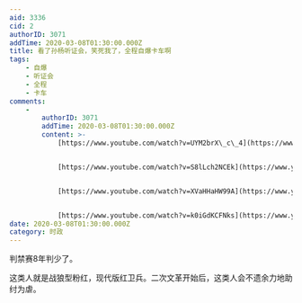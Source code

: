 ```yaml
---
aid: 3336
cid: 2
authorID: 3071
addTime: 2020-03-08T01:30:00.000Z
title: 看了孙杨听证会，笑死我了，全程自爆卡车啊
tags:
    - 自爆
    - 听证会
    - 全程
    - 卡车
comments:
    -
        authorID: 3071
        addTime: 2020-03-08T01:30:00.000Z
        content: >-
            [https://www.youtube.com/watch?v=UYM2brX\_c\_4](https://www.youtube.com/watch?v=UYM2brX_c_4)


            [https://www.youtube.com/watch?v=S8lLch2NCEk](https://www.youtube.com/watch?v=S8lLch2NCEk)


            [https://www.youtube.com/watch?v=XVaHHaHW99A](https://www.youtube.com/watch?v=XVaHHaHW99A)


            [https://www.youtube.com/watch?v=k0iGdKCFNks](https://www.youtube.com/watch?v=k0iGdKCFNks)
date: 2020-03-08T01:30:00.000Z
category: 时政
---
```


判禁赛8年判少了。

这类人就是战狼型粉红，现代版红卫兵。二次文革开始后，这类人会不遗余力地助纣为虐。

